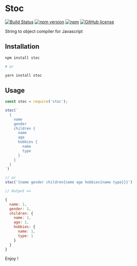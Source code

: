 Stoc
====

[![Build Status](https://travis-ci.org/lyfeyaj/stoc.svg?branch=master)](https://travis-ci.org/lyfeyaj/stoc)
[![npm version](https://badge.fury.io/js/stoc.svg)](https://badge.fury.io/js/stoc)
[![npm](https://img.shields.io/npm/dt/stoc.svg)]()
[![GitHub license](https://img.shields.io/badge/license-MIT-blue.svg)](https://raw.githubusercontent.com/lyfeyaj/stoc/master/LICENSE.md)

String to object compiler for Javascript

## Installation

```bash
npm install stoc

# or

yarn install stoc
```

## Usage

```javascript
const stoc = require('stoc');

stoc(`
  {
    name
    gender
    children {
      name
      age
      hobbies {
        name
        type
      }
    }
  }
`)

// or
stoc('{name gender children{name age hobbies{name type}}}')

// Output =>

{
  name: 1,
  gender: 1,
  children: {
    name: 1,
    age: 1,
    hobbies: {
      name: 1,
      type: 1
    }
  }
}
```

Enjoy !
